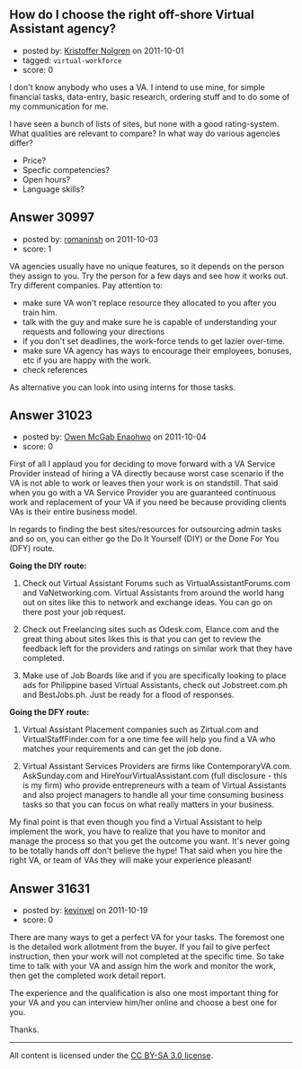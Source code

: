 ## How do I choose the right off-shore Virtual Assistant agency?

- posted by: [Kristoffer Nolgren](https://stackexchange.com/users/-1/13628-kristoffer-nolgren) on 2011-10-01
- tagged: `virtual-workforce`
- score: 0

I don't know anybody who uses a VA. I intend to use mine, for simple financial tasks, data-entry, basic research, ordering stuff and to do some of my communication for me.

I have seen a bunch of lists of sites, but none with a good rating-system. What qualities are relevant to compare? In what way do various agencies differ?

- Price?
- Specfic competencies?
- Open hours?
- Language skills?


## Answer 30997

- posted by: [romaninsh](https://stackexchange.com/users/-1/13659-romaninsh) on 2011-10-03
- score: 1

VA agencies usually have no unique features, so it depends on the person they assign to you. Try the person for a few days and see how it works out. Try different companies. Pay attention to:

 - make sure VA won't replace resource they allocated to you after you train him. 
 - talk with the guy and make sure he is capable of understanding your requests and following your directions
 - if you don't set deadlines, the work-force tends to get lazier over-time.
 - make sure VA agency has ways to encourage their employees, bonuses, etc if you are happy with the work.
 - check references

As alternative you can look into using interns for those tasks. 


## Answer 31023

- posted by: [Owen McGab Enaohwo](https://stackexchange.com/users/-1/6645-owen-mcgab-enaohwo) on 2011-10-04
- score: 0

First of all I applaud you for deciding to move forward with a VA Service Provider instead of hiring a VA directly because worst case scenario if the VA is not able to work or leaves then your work is on standstill. That said when you go with a VA Service Provider you are guaranteed continuous work and replacement of your VA if you need be because providing clients VAs is their entire business model.

In regards to finding the best sites/resources for outsourcing admin tasks and so on, you can either go the Do It Yourself (DIY) or the Done For You (DFY) route. 

**Going the DIY route:** 

1) Check out Virtual Assistant Forums such as VirtualAssistantForums.com and VaNetworking.com. Virtual Assistants from around the world hang out on sites like this to network and exchange ideas. You can go on there post your job request. 

2) Check out Freelancing sites such as Odesk.com, Elance.com and the great thing about sites likes this is that you can get to review the feedback left for the providers and ratings on similar work that they have completed. 

3) Make use of Job Boards like and if you are specifically looking to place ads for Philippine based Virtual Assistants, check out Jobstreet.com.ph and BestJobs.ph. Just be ready for a flood of responses. 

**Going the DFY route:** 

1) Virtual Assistant Placement companies such as Zirtual.com and VirtualStaffFinder.com for a one time fee will help you find a VA who matches your requirements and can get the job done. 

2) Virtual Assistant Services Providers are firms like ContemporaryVA.com. AskSunday.com and HireYourVirtualAssistant.com (full disclosure - this is my firm) who provide entrepreneurs with a team of Virtual Assistants and also project managers to handle all your time consuming business tasks so that you can focus on what really matters in your business.

My final point is that even though you find a Virtual Assistant to help implement the work, you have to realize that you have to monitor and manage the process so that you get the outcome you want. It's never going to be totally hands off don't believe the hype! That said when you hire the right VA, or team of VAs they will make your experience pleasant!




## Answer 31631

- posted by: [kevinvel](https://stackexchange.com/users/-1/13924-kevinvel) on 2011-10-19
- score: 0

There are many ways to get a perfect VA for your tasks. The foremost one is the detailed work allotment from the buyer. If you fail to give perfect instruction, then your work will not completed at the specific time. So take time to talk with your VA and assign him the work and monitor the work, then get the completed work detail report. 

The experience and the qualification is also one most important thing for your VA and you can interview him/her online and choose a best one for you.

Thanks.





---

All content is licensed under the [CC BY-SA 3.0 license](https://creativecommons.org/licenses/by-sa/3.0/).
